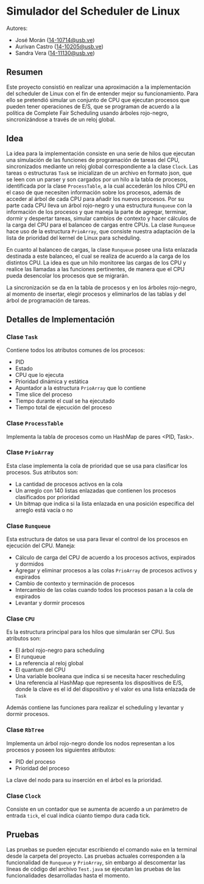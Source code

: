 # Simulador del Scheduler de Linux

Autores:

* José Morán (14-10714@usb.ve)
* Aurivan Castro (14-10205@usb.ve)
* Sandra Vera (14-11130@usb.ve)

## Resumen

Este proyecto consistió en realizar una aproximación a la implementación del scheduler de Linux con el fin de entender mejor su funcionamiento. Para ello se pretendió simular un conjunto de CPU que ejecutan procesos que pueden tener operaciones de E/S, que se programan de acuerdo a la política de Complete Fair Scheduling usando árboles rojo-negro, sincronizándose a través de un reloj global.

## Idea

La idea para la implementación consiste en una serie de hilos que ejecutan una simulación de las funciones de programación de tareas del CPU, sincronizados mediante un reloj global correspondiente a la clase `Clock`. Las tareas o estructuras `Task` se inicializan de un archivo en formato json, que se leen con un parser y son cargados por un hilo a la tabla de procesos, identificada por la clase `ProcessTable`, a la cual accederán los hilos CPU en el caso de que necesiten información sobre los procesos, además de acceder al árbol de cada CPU para añadir los nuevos procesos. Por su parte cada CPU lleva un árbol rojo-negro y una estructura `Runqueue` con la información de los procesos y que maneja la parte de agregar, terminar, dormir y despertar tareas, simular cambios de contexto y hacer cálculos de la carga del CPU para el balanceo de cargas entre CPUs. La clase `Runqueue` hace uso de la estructura `PrioArray`, que consiste nuestra adaptación de la lista de prioridad del kernel de Linux para scheduling.

En cuanto al balanceo de cargas, la clase `Runqueue` posee una lista enlazada destinada a este balanceo, el cual se realiza de acuerdo a la carga de los distintos CPU. La idea es que un hilo monitoree las cargas de los CPU y realice las llamadas a las funciones pertinentes, de manera que el CPU pueda desencolar los procesos que se migrarán.

La sincronización se da en la tabla de procesos y en los árboles rojo-negro, al momento de insertar, elegir procesos y eliminarlos de las tablas y del árbol de programación de tareas.

## Detalles de Implementación

### Clase `Task`

Contiene todos los atributos comunes de los procesos:

* PID
* Estado
* CPU que lo ejecuta
* Prioridad dinámica y estática
* Apuntador a la estructura `PrioArray` que lo contiene
* Time slice del proceso
* Tiempo durante el cual se ha ejecutado
* Tiempo total de ejecución del proceso

### Clase `ProcessTable`

Implementa la tabla de procesos como un HashMap de pares <PID, Task>.

### Clase `PrioArray`

Esta clase implementa la cola de prioridad que se usa para clasificar los procesos. Sus atributos son:

* La cantidad de procesos activos en la cola
* Un arreglo con 140 listas enlazadas que contienen los procesos clasificados por prioridad
* Un bitmap que indica si la lista enlazada en una posición específica del arreglo está vacía o no

### Clase `Runqueue`

Esta estructura de datos se usa para llevar el control de los procesos en ejecución del CPU. Maneja:

* Cálculo de carga del CPU de acuerdo a los procesos activos, expirados y dormidos
* Agregar y eliminar procesos a las colas `PrioArray` de procesos activos y expirados
* Cambio de contexto y terminación de procesos
* Intercambio de las colas cuando todos los procesos pasan a la cola de expirados
* Levantar y dormir procesos

### Clase `CPU`

Es la estructura principal para los hilos que simularán ser CPU. Sus atributos son:

* El árbol rojo-negro para scheduling
* El runqueue
* La referencia al reloj global
* El quantum del CPU
* Una variable booleana que indica si se necesita hacer rescheduling
* Una referencia al HashMap que representa los dispositivos de E/S, donde la clave es el id del dispositivo y el valor es una lista enlazada de `Task`

Además contiene las funciones para realizar el scheduling y levantar y dormir procesos.

### Clase `RbTree`

Implementa un árbol rojo-negro donde los nodos representan a los procesos y poseen los siguientes atributos:

* PID del proceso
* Prioridad del proceso

La clave del nodo para su inserción en el árbol es la prioridad.

### Clase `Clock`

Consiste en un contador que se aumenta de acuerdo a un parámetro de entrada `tick`, el cual indica cúanto tiempo dura cada tick.

## Pruebas

Las pruebas se pueden ejecutar escribiendo el comando `make` en la terminal desde la carpeta del proyecto. Las pruebas actuales corresponden a la funcionalidad de `Runqueue` y `PrioArray`, sin embargo al descomentar las líneas de código del archivo `Test.java` se ejecutan las pruebas de las funcionalidades desarrolladas hasta el momento.
